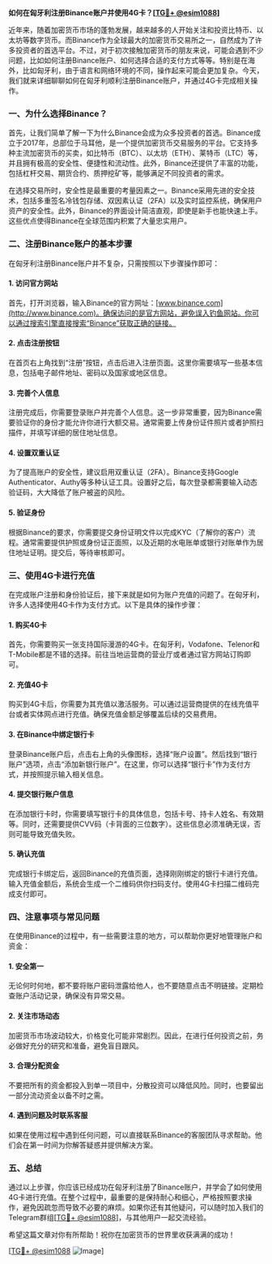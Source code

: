 **如何在匈牙利注册Binance账户并使用4G卡？[[TG💪+ @esim1088](https://t.me/s/esim1088)]**

近年来，随着加密货币市场的蓬勃发展，越来越多的人开始关注和投资比特币、以太坊等数字货币。而Binance作为全球最大的加密货币交易所之一，自然成为了许多投资者的首选平台。不过，对于初次接触加密货币的朋友来说，可能会遇到不少问题，比如如何注册Binance账户、如何选择合适的支付方式等等。特别是在海外，比如匈牙利，由于语言和网络环境的不同，操作起来可能会更加复杂。今天，我们就来详细聊聊如何在匈牙利顺利注册Binance账户，并通过4G卡完成相关操作。

### **一、为什么选择Binance？**

首先，让我们简单了解一下为什么Binance会成为众多投资者的首选。Binance成立于2017年，总部位于马耳他，是一个提供加密货币交易服务的平台。它支持多种主流加密货币的买卖，如比特币（BTC）、以太坊（ETH）、莱特币（LTC）等，并且拥有极高的安全性、便捷性和流动性。此外，Binance还提供了丰富的功能，包括杠杆交易、期货合约、质押挖矿等，能够满足不同投资者的需求。

在选择交易所时，安全性是最重要的考量因素之一。Binance采用先进的安全技术，包括多重签名冷钱包存储、双因素认证（2FA）以及实时监控系统，确保用户资产的安全性。此外，Binance的界面设计简洁直观，即使是新手也能快速上手。这些优点使得Binance在全球范围内积累了大量忠实用户。

### **二、注册Binance账户的基本步骤**

在匈牙利注册Binance账户并不复杂，只需按照以下步骤操作即可：

#### **1. 访问官方网站**
首先，打开浏览器，输入Binance的官方网址：[www.binance.com](http://www.binance.com)。确保访问的是官方网站，避免误入钓鱼网站。你可以通过搜索引擎直接搜索“Binance”获取正确的链接。

#### **2. 点击注册按钮**
在首页右上角找到“注册”按钮，点击后进入注册页面。这里你需要填写一些基本信息，包括电子邮件地址、密码以及国家或地区信息。

#### **3. 完善个人信息**
注册完成后，你需要登录账户并完善个人信息。这一步非常重要，因为Binance需要验证你的身份才能允许你进行大额交易。通常需要上传身份证件照片或者护照扫描件，并填写详细的居住地址信息。

#### **4. 设置双重认证**
为了提高账户的安全性，建议启用双重认证（2FA）。Binance支持Google Authenticator、Authy等多种认证工具。设置好之后，每次登录都需要输入动态验证码，大大降低了账户被盗的风险。

#### **5. 验证身份**
根据Binance的要求，你需要提交身份证明文件以完成KYC（了解你的客户）流程。通常需要提供护照或身份证正面照，以及近期的水电账单或银行对账单作为居住地址证明。提交后，等待审核即可。

### **三、使用4G卡进行充值**

在完成账户注册和身份验证后，接下来就是如何为账户充值的问题了。在匈牙利，许多人选择使用4G卡作为支付方式。以下是具体的操作步骤：

#### **1. 购买4G卡**
首先，你需要购买一张支持国际漫游的4G卡。在匈牙利，Vodafone、Telenor和T-Mobile都是不错的选择。前往当地运营商的营业厅或者通过官方网站订购即可。

#### **2. 充值4G卡**
购买到4G卡后，你需要为其充值以激活服务。可以通过运营商提供的在线充值平台或者实体网点进行充值。确保充值金额足够覆盖后续的交易费用。

#### **3. 在Binance中绑定银行卡**
登录Binance账户后，点击右上角的头像图标，选择“账户设置”。然后找到“银行账户”选项，点击“添加新银行账户”。在这里，你可以选择“银行卡”作为支付方式，并按照提示输入相关信息。

#### **4. 提交银行账户信息**
在添加银行卡时，你需要填写银行卡的具体信息，包括卡号、持卡人姓名、有效期等。同时，还需要提供CVV码（卡背面的三位数字）。这些信息必须准确无误，否则可能导致充值失败。

#### **5. 确认充值**
完成银行卡绑定后，返回Binance的充值页面，选择刚刚绑定的银行卡进行充值。输入充值金额后，系统会生成一个二维码供你扫码支付。使用4G卡扫描二维码完成支付即可。

### **四、注意事项与常见问题**

在使用Binance的过程中，有一些需要注意的地方，可以帮助你更好地管理账户和资金：

#### **1. 安全第一**
无论何时何地，都不要将账户密码泄露给他人，也不要随意点击不明链接。定期检查账户活动记录，确保没有异常交易。

#### **2. 关注市场动态**
加密货币市场波动较大，价格变化可能非常剧烈。因此，在进行任何投资之前，务必做好充分的研究和准备，避免盲目跟风。

#### **3. 合理分配资金**
不要把所有的资金都投入到单一项目中，分散投资可以降低风险。同时，也要留出一部分流动资金以备不时之需。

#### **4. 遇到问题及时联系客服**
如果在使用过程中遇到任何问题，可以直接联系Binance的客服团队寻求帮助。他们会在第一时间为你解答疑惑并提供解决方案。

### **五、总结**

通过以上步骤，你应该已经成功在匈牙利注册了Binance账户，并学会了如何使用4G卡进行充值。在整个过程中，最重要的是保持耐心和细心，严格按照要求操作，避免因疏忽而导致不必要的麻烦。如果你还有其他疑问，可以随时加入我们的Telegram群组[[TG💪+ @esim1088](https://t.me/s/esim1088)]，与其他用户一起交流经验。

希望这篇文章对你有所帮助！祝你在加密货币的世界里收获满满的成功！

[[TG💪+ @esim1088](https://t.me/s/esim1088) ![Image](https://i.postimg.cc/4NQfJmqS/Snipaste-2025-05-13-00-14-12.png)]